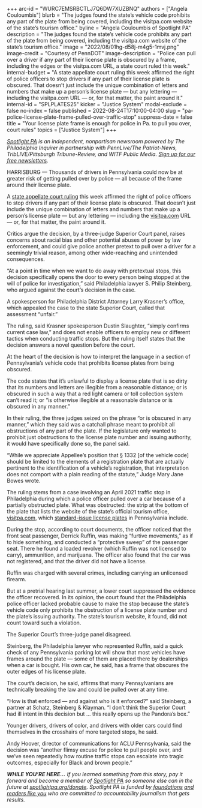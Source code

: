 +++
arc-id = "WURC7EMSRBCTLJ7Q6DW7XUZBNQ"
authors = ["Angela Couloumbis"]
blurb = "The judges found the state’s vehicle code prohibits any part of the plate from being covered, including the visitpa.com website of the state’s tourism office."
byline = "Angela Couloumbis of Spotlight PA"
description = "The judges found the state’s vehicle code prohibits any part of the plate from being covered, including the visitpa.com website of the state’s tourism office."
image = "2022/08/01hg-d58j-m4g5-1mvj.png"
image-credit = "Courtesy of PennDOT"
image-description = "Police can pull over a driver if any part of their license plate is obscured by a frame, including the edges or the visitpa.com URL, a state court ruled this week."
internal-budget = "A state appellate court ruling this week affirmed the right of police officers to stop drivers if any part of their license plate is obscured. That doesn’t just include the unique combination of letters and numbers that make up a person’s license plate — but any lettering — including the visitpa.com URL — or, for that matter, the paint around it."
internal-id = "SPLPLATES25"
kicker = "Justice System"
modal-exclude = false
no-index = false
published = 2022-08-24T17:10:00-04:00
slug = "pa-police-license-plate-frame-pulled-over-traffic-stop"
suppress-date = false
title = "Your license plate frame is enough for police in Pa. to pull you over, court rules"
topics = ["Justice System"]
+++

<a href="https://www.spotlightpa.org/"><i>Spotlight PA</i></a><i> is an independent, nonpartisan newsroom powered by The Philadelphia Inquirer in partnership with PennLive/The Patriot-News, TribLIVE/Pittsburgh Tribune-Review, and WITF Public Media. </i><a href="https://www.spotlightpa.org/newsletters"><i>Sign up for our free newsletters</i></a><i>.</i>

HARRISBURG — Thousands of drivers in Pennsylvania could now be at greater risk of getting pulled over by police — all because of the frame around their license plate.

A <a href="https://www.pacourts.us/assets/opinions/Superior/out/J-S17005-22o%20-%20105250310195477950.pdf?cb=1">state appellate court ruling</a> this week affirmed the right of police officers to stop drivers if any part of their license plate is obscured. That doesn’t just include the unique combination of letters and numbers that make up a person’s license plate — but any lettering — including the <a href="http://visitpa.com" target="_blank">visitpa.com</a> URL — or, for that matter, the paint around it.

Critics argue the decision, by a three-judge Superior Court panel, raises concerns about racial bias and other potential abuses of power by law enforcement, and could give police another pretext to pull over a driver for a seemingly trivial reason, among other wide-reaching and unintended consequences.

“At a point in time when we want to do away with pretextual stops, this decision specifically opens the door to every person being stopped at the will of police for investigation,” said Philadelphia lawyer S. Philip Steinberg, who argued against the court’s decision in the case.

<script src="https://www.spotlightpa.org/embed.js" async></script><div data-spl-embed-version="1" data-spl-src="https://www.spotlightpa.org/embeds/newsletter/"></div>

A spokesperson for Philadelphia District Attorney Larry Krasner’s office, which appealed the case to the state Superior Court, called that assessment “unfair.”

The ruling, said Krasner spokesperson Dustin Slaughter, “simply confirms current case law,” and does not enable officers to employ new or different tactics when conducting traffic stops. But the ruling itself states that the decision answers a novel question before the court.

At the heart of the decision is how to interpret the language in a section of Pennsylvania’s vehicle code that prohibits license plates from being obscured.

The code states that it’s unlawful to display a license plate that is so dirty that its numbers and letters are illegible from a reasonable distance; or is obscured in such a way that a red light camera or toll collection system can’t read it; or “is otherwise illegible at a reasonable distance or is obscured in any manner.”

In their ruling, the three judges seized on the phrase “or is obscured in any manner,” which they said was a catchall phrase meant to prohibit all obstructions of any part of the plate. If the legislature only wanted to prohibit just obstructions to the license plate number and issuing authority, it would have specifically done so, the panel said.

“While we appreciate Appellee’s position that § 1332 [of the vehicle code] should be limited to the elements of a registration plate that are actually pertinent to the identification of a vehicle’s registration, that interpretation does not comport with a plain reading of the statute,” Judge Mary Jane Bowes wrote.

The ruling stems from a case involving an April 2021 traffic stop in Philadelphia during which a police officer pulled over a car because of a partially obstructed plate. What was obstructed: the strip at the bottom of the plate that lists the website of the state’s official tourism office, <a href="http://visitpa.com" target="_blank">visitpa.com</a>, which <a href="https://www.dmv.pa.gov/VEHICLE-SERVICES/Registration%20Plates/Standard-Issue-License-Plate/Pages/standard-license-plates.aspx#:~:text=Pennsylvania's%20Standard%20Registration%20Plate,%2C%20www.visitPA.com.">standard-issue license plates</a> in Pennsylvania include.

During the stop, according to court documents, the officer noticed that the front seat passenger, Derrick Ruffin, was making “furtive movements,” as if to hide something, and conducted a “protective sweep” of the passenger seat. There he found a loaded revolver (which Ruffin was not licensed to carry), ammunition, and marijuana. The officer also found that the car was not registered, and that the driver did not have a license.

Ruffin was charged with several crimes, including carrying an unlicensed firearm.

But at a pretrial hearing last summer, a lower court suppressed the evidence the officer recovered. In its opinion, the court found that the Philadelphia police officer lacked probable cause to make the stop because the state’s vehicle code only prohibits the obstruction of a license plate number and the plate’s issuing authority. The state’s tourism website, it found, did not count toward such a violation.

The Superior Court’s three-judge panel disagreed.

<script src="https://www.spotlightpa.org/embed.js" async></script><div data-spl-embed-version="1" data-spl-src="https://www.spotlightpa.org/embeds/donate/"></div>

Steinberg, the Philadelphia lawyer who represented Ruffin, said a quick check of any Pennsylvania parking lot will show that most vehicles have frames around the plate — some of them are placed there by dealerships when a car is bought. His own car, he said, has a frame that obscures the outer edges of his license plate.

The court’s decision, he said, affirms that many Pennsylvanians are technically breaking the law and could be pulled over at any time.

“How is that enforced — and against who is it enforced?” said Steinberg, a partner at Schatz, Steinberg &amp; Klayman. “I don’t think the Superior Court had ill intent in this decision but … this really opens up the Pandora’s box.”

Younger drivers, drivers of color, and drivers with older cars could find themselves in the crosshairs of more targeted stops, he said.

Andy Hoover, director of communications for ACLU Pennsylvania, said the decision was “another flimsy excuse for police to pull people over, and we’ve seen repeatedly how routine traffic stops can escalate into tragic outcomes, especially for Black and brown people.”

<i><b>WHILE YOU’RE HERE...</b></i><i> If you learned something from this story, pay it forward and become a member of </i><a href="https://www.spotlightpa.org/"><i>Spotlight PA</i></a><i> so someone else can in the future at </i><a href="http://spotlightpa.org/donate"><i>spotlightpa.org/donate</i></a><i>. Spotlight PA is funded by</i><a href="https://www.spotlightpa.org/support"><i> foundations</i></a><i> </i><a href="https://www.spotlightpa.org/support"><i>and readers like you</i></a><i> who are committed to accountability journalism that gets results.</i>
